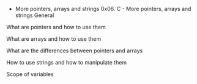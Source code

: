  - More pointers, arrays and strings
0x06. C - More pointers, arrays and strings
General

What are pointers and how to use them

What are arrays and how to use them

What are the differences between pointers and arrays

How to use strings and how to manipulate them

Scope of variables

